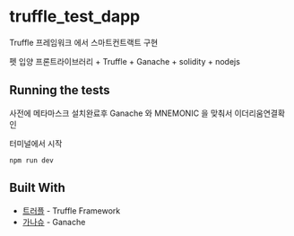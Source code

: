 # truffle_test_dapp
Truffle 프레임워크 에서 스마트컨트랙트 구현

펫 입양 프론트라이브러리 + Truffle + Ganache + solidity + nodejs 


## Running the tests

사전에 메타마스크 설치완료후 Ganache 와 MNEMONIC 을 맞춰서 이더리움연결확인

터미널에서 시작

```
npm run dev
```

## Built With

* [트러플](https://truffleframework.com/) - Truffle Framework
* [가나슈](https://truffleframework.com/ganache) - Ganache 
